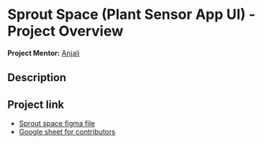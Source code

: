 # Sprout Space (Plant Sensor App UI) - Project Overview
**Project Mentor:** [Anjali](https://github.com/GLITCH-in-MATRIX9)

## Description


## Project link
- [Sprout space figma file](https://www.figma.com/design/mDOKLbBSlvfb6nGnWs4JZs/Research-Driven-Design-Patterns?node-id=1-2&t=8MeeV6zhTHcnHHYM-1)
- [Google sheet for contributors](https://docs.google.com/spreadsheets/d/1mdmnvTF9U8FHclVNwVpP0xf7w8xcWI_W7S656sLAKhs/edit?usp=sharing)
